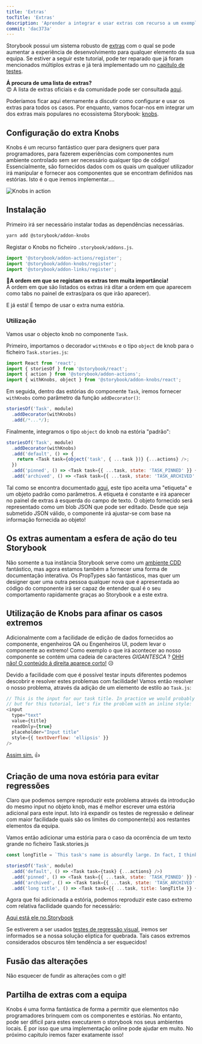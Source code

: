 ```yaml
---
title: 'Extras'
tocTitle: 'Extras'
description: 'Aprender a integrar e usar extras com recurso a um exemplo popular'
commit: 'dac373a'
---
```


Storybook possui um sistema robusto de [extras](https://storybook.js.org/addons/introduction/) com o qual se pode aumentar a experiência de desenvolvimento para qualquer elemento da sua equipa. Se estiver a seguir este tutorial, pode ter reparado que já foram mencionados múltiplos extras e já terá implementado um no [capitulo de testes](/react/pt/test/).

<div class="aside">
    <strong>Á procura de uma lista de extras?</strong>
    <br/>
    😍 A lista de extras oficiais e da comunidade pode ser consultada <a href="https://storybook.js.org/addons/addon-gallery/">aqui</a>.
</div>

Poderíamos ficar aqui eternamente a discutir como configurar e usar os extras para todos os casos. Por enquanto, vamos focar-nos em integrar um dos extras mais populares no ecossistema Storybook: [knobs](https://github.com/storybooks/storybook/tree/master/addons/knobs).

## Configuração do extra Knobs

Knobs é um recurso fantástico quer para designers quer para programadores, para fazerem experiências com componentes num ambiente controlado sem ser necessário qualquer tipo de código! Essencialmente, são fornecidos dados com os quais um qualquer utilizador irá manipular e fornecer aos componentes que se encontram definidos nas estórias. Isto é o que iremos implementar....

![Knobs in action](/addon-knobs-demo.gif)

## Instalação

Primeiro irá ser necessário instalar todas as dependências necessárias.

```bash
yarn add @storybook/addon-knobs
```

Registar o Knobs no ficheiro `.storybook/addons.js`.

```javascript
import '@storybook/addon-actions/register';
import '@storybook/addon-knobs/register';
import '@storybook/addon-links/register';
```

<div class="aside">
    <strong>📝A ordem em que se registam os extras tem muita importância!</strong>
    <br/>
    A ordem em que são listados os extras irá ditar a ordem em que aparecem como tabs no painel de extras(para os que irão aparecer).
</div>

E já está! É tempo de usar o extra numa estória.

### Utilização

Vamos usar o objecto knob no componente `Task`.

Primeiro, importamos o decorador `withKnobs` e o tipo `object` de knob para o ficheiro `Task.stories.js`:

```javascript
import React from 'react';
import { storiesOf } from '@storybook/react';
import { action } from '@storybook/addon-actions';
import { withKnobs, object } from '@storybook/addon-knobs/react';
```

Em seguida, dentro das estórias do componente `Task`, iremos fornecer `withKnobs` como parâmetro da função `addDecorator()`:

```javascript
storiesOf('Task', module)
  .addDecorator(withKnobs)
  .add(/*...*/);
```

Finalmente, integramos o tipo `object` do knob na estória "padrão":

```javascript
storiesOf('Task', module)
  .addDecorator(withKnobs)
  .add('default', () => {
    return <Task task={object('task', { ...task })} {...actions} />;
  })
  .add('pinned', () => <Task task={{ ...task, state: 'TASK_PINNED' }} {...actions} />)
  .add('archived', () => <Task task={{ ...task, state: 'TASK_ARCHIVED' }} {...actions} />);
```

Tal como se encontra documentado [aqui](https://github.com/storybooks/storybook/tree/master/addons/knobs#object), este tipo aceita uma "etiqueta" e um objeto padrão como parâmetros.
A etiqueta é constante e irá aparecer no painel de extras á esquerda do campo de texto. O objeto fornecido será representado como um blob JSON que pode ser editado. Desde que seja submetido JSON válido, o componente irá ajustar-se com base na informação fornecida ao objeto!

## Os extras aumentam a esfera de ação do teu Storybook

Não somente a tua instância Storybook serve como um [ambiente CDD](https://blog.hichroma.com/component-driven-development-ce1109d56c8e) fantástico, mas agora estamos também a fornecer uma forma de documentação interativa. Os PropTypes são fantásticos, mas quer um designer quer uma outra pessoa qualquer nova que é apresentada ao código do componente irá ser capaz de entender qual é o seu comportamento rapidamente graças ao Storybook e a este extra.

## Utilização de Knobs para afinar os casos extremos

Adicionalmente com a facilidade de edição de dados fornecidos ao componente, engenheiros QA ou Engenheiros UI, podem levar o componente ao extremo! Como exemplo o que irá acontecer ao nosso componente se contém uma cadeia de caracteres _GIGANTESCA_ ? [OHH não! O conteúdo á direita aparece corto!](/intro-to-storybook/addon-knobs-demo-edge-case.png) 😥

Devido a facilidade com que é possível testar inputs diferentes podemos descobrir e resolver estes problemas com facilidade! Vamos então resolver o nosso problema, através da adição de um elemento de estilo ao `Task.js`:

```javascript
// This is the input for our task title. In practice we would probably update the styles for this element
// but for this tutorial, let's fix the problem with an inline style:
<input
  type="text"
  value={title}
  readOnly={true}
  placeholder="Input title"
  style={{ textOverflow: 'ellipsis' }}
/>
```

[Assim sim.](/intro-to-storybook/addon-knobs-demo-edge-case-resolved.png) 👍

## Criação de uma nova estória para evitar regressões

Claro que podemos sempre reproduzir este problema através da introdução do mesmo input no objeto knob, mas é melhor escrever uma estória adicional para este input.
Isto irá expandir os testes de regressão e delinear com maior facilidade quais são os limites do componente(s) aos restantes elementos da equipa.

Vamos então adicionar uma estória para o caso da ocorrência de um texto grande no ficheiro Task.stories.js

```javascript
const longTitle = `This task's name is absurdly large. In fact, I think if I keep going I might end up with content overflow. What will happen? The star that represents a pinned task could have text overlapping. The text could cut-off abruptly when it reaches the star. I hope not`;

storiesOf('Task', module)
  .add('default', () => <Task task={task} {...actions} />)
  .add('pinned', () => <Task task={{ ...task, state: 'TASK_PINNED' }} {...actions} />)
  .add('archived', () => <Task task={{ ...task, state: 'TASK_ARCHIVED' }} {...actions} />)
  .add('long title', () => <Task task={{ ...task, title: longTitle }} {...actions} />);
```

Agora que foi adicionada a estória, podemos reproduzir este caso extremo com relativa facilidade quando for necessário:

[Aqui está ele no Storybook](/intro-to-storybook/addon-knobs-demo-edge-case-in-storybook.png)

Se estiverem a ser usados [testes de regressão visual](/react/pt/test/), iremos ser informados se a nossa solução eliptica for quebrada.
Tais casos extremos considerados obscuros têm tendência a ser esquecidos!

## Fusão das alterações

Não esquecer de fundir as alterações com o git!

## Partilha de extras com a equipa

Knobs é uma forma fantástica de forma a permitir que elementos não programadores brinquem com os componentes e estórias. No entanto, pode ser dificil para estes executarem o storybook nos seus ambientes locais. É por isso que uma implementação online pode ajudar em muito. No próximo capitulo iremos fazer exatamente isso!
